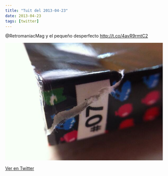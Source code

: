 ```yaml
---
title: "Tuit del 2013-04-23"
date: 2013-04-23
tags: [twitter]
---
```


@RetromaniacMag y el pequeño desperfecto http://t.co/4avR9rmtC2

![Imagen](/assets/images/326631514219634688-BIhtobICYAAjfv0.jpg)

[Ver en Twitter](https://twitter.com/i/web/status/326631514219634688)
